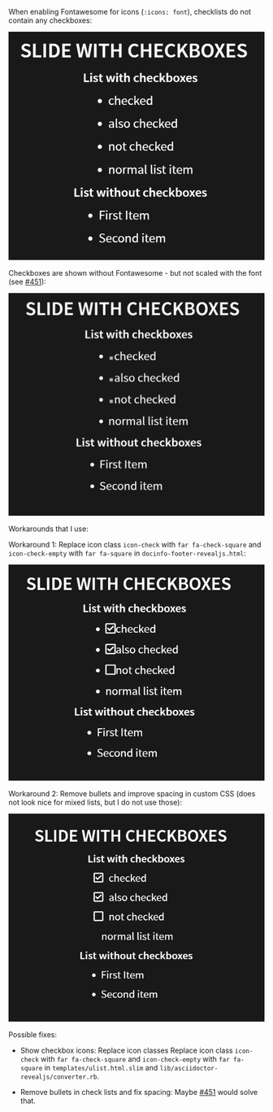 When enabling Fontawesome for icons (`:icons: font`), checklists do not contain any checkboxes:

![checklist-missing-checkboxes](checklist-missing-checkboxes.PNG)

Checkboxes are shown without Fontawesome - but not scaled with the font (see [#451](https://github.com/asciidoctor/asciidoctor-reveal.js/pull/451)):

![checklist-default-ok](checklist-default-ok.PNG)

Workarounds that I use:

Workaround 1: Replace icon class `icon-check` with `far fa-check-square` and `icon-check-empty` with `far fa-square` in `docinfo-footer-revealjs.html`:

![checklist-workaround1](checklist-workaround1.PNG)

Workaround 2: Remove bullets and improve spacing in custom CSS (does not look nice for mixed lists, but I do not use those):

![checklist-workaround2](checklist-workaround2.PNG)

Possible fixes:

* Show checkbox icons: Replace icon classes Replace icon class `icon-check` with `far fa-check-square` and `icon-check-empty` with `far fa-square` in `templates/ulist.html.slim` and `lib/asciidoctor-revealjs/converter.rb`.

* Remove bullets in check lists and fix spacing: Maybe [#451](https://github.com/asciidoctor/asciidoctor-reveal.js/pull/451) would solve that.